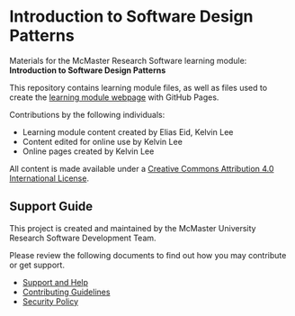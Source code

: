 # Introduction to Software Design Patterns

Materials for the McMaster Research Software learning module: **Introduction to Software Design Patterns**  

This repository contains learning module files, as well as files used to create the [learning module webpage](https://mcmasterrs.github.io/lm_sw-design-patterns) with GitHub Pages.  

Contributions by the following individuals: 
- Learning module content created by Elias Eid, Kelvin Lee  
- Content edited for online use by Kelvin Lee  
- Online pages created by Kelvin Lee  

All content is made available under a [Creative Commons Attribution 4.0 International License](https://creativecommons.org/licenses/by/4.0/).  

## Support Guide

This project is created and maintained by the McMaster University Research Software Development Team.  

Please review the following documents to find out how you may contribute or get support.  
- [Support and Help](https://github.com/McMasterRS/.github/blob/main/SUPPORT.md)
- [Contributing Guidelines](https://github.com/McMasterRS/.github/blob/main/CONTRIBUTING.md)
- [Security Policy](https://github.com/McMasterRS/.github/blob/main/SECURITY.md)
